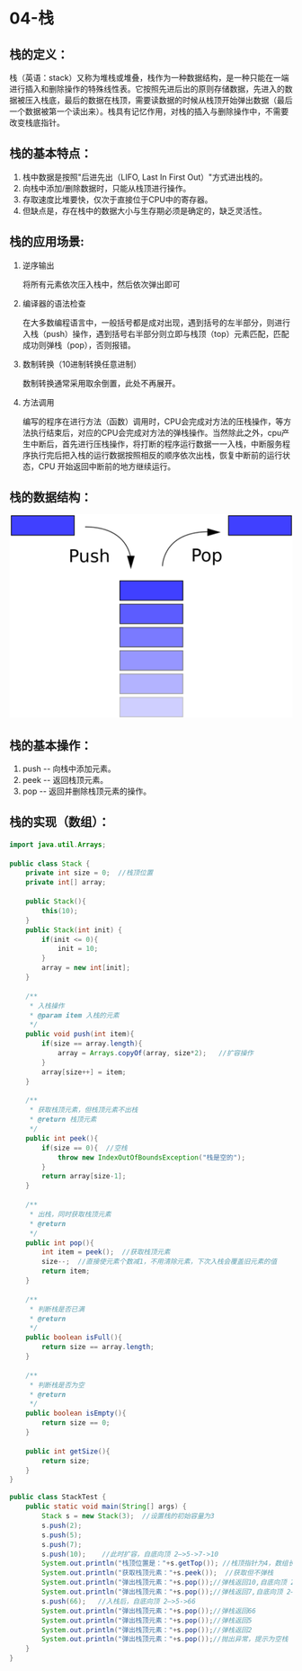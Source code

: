# 04-栈

## 栈的定义：

栈（英语：stack）又称为堆栈或堆叠，栈作为一种数据结构，是一种只能在一端进行插入和删除操作的特殊线性表。它按照先进后出的原则存储数据，先进入的数据被压入栈底，最后的数据在栈顶，需要读数据的时候从栈顶开始弹出数据（最后一个数据被第一个读出来）。栈具有记忆作用，对栈的插入与删除操作中，不需要改变栈底指针。

## 栈的基本特点：

1. 栈中数据是按照"后进先出（LIFO, Last In First Out）"方式进出栈的。
2. 向栈中添加/删除数据时，只能从栈顶进行操作。
3. 存取速度比堆要快，仅次于直接位于CPU中的寄存器。
4. 但缺点是，存在栈中的数据大小与生存期必须是确定的，缺乏灵活性。

## 栈的应用场景:

1. 逆序输出

   将所有元素依次压入栈中，然后依次弹出即可

2. 编译器的语法检查

   在大多数编程语言中，一般括号都是成对出现，遇到括号的左半部分，则进行入栈（push）操作，遇到括号右半部分则立即与栈顶（top）元素匹配，匹配成功则弹栈（pop），否则报错。

3. 数制转换（10进制转换任意进制）

   数制转换通常采用取余倒置，此处不再展开。

4. 方法调用

   编写的程序在进行方法（函数）调用时，CPU会完成对方法的压栈操作，等方法执行结束后，对应的CPU会完成对方法的弹栈操作。当然除此之外，cpu产生中断后，首先进行压栈操作，将打断的程序运行数据一一入栈，中断服务程序执行完后把入栈的运行数据按照相反的顺序依次出栈，恢复中断前的运行状态，CPU 开始返回中断前的地方继续运行。

## 栈的数据结构：

![&#x6808;&#x7684;&#x6570;&#x636E;&#x7ED3;&#x6784;](../../../.gitbook/assets/栈的数据结构.png)

## 栈的基本操作：

1. push -- 向栈中添加元素。
2. peek -- 返回栈顶元素。
3. pop -- 返回并删除栈顶元素的操作。

## 栈的实现（数组）：

```java
import java.util.Arrays;

public class Stack {
    private int size = 0;  //栈顶位置
    private int[] array;

    public Stack(){
        this(10);
    }
    public Stack(int init) {   
        if(init <= 0){
            init = 10;
        }
        array = new int[init];
    }

    /**
     * 入栈操作
     * @param item 入栈的元素
     */
    public void push(int item){
        if(size == array.length){
            array = Arrays.copyOf(array, size*2);   //扩容操作
        }
        array[size++] = item;
    }

    /**
     * 获取栈顶元素，但栈顶元素不出栈
     * @return 栈顶元素
     */
    public int peek(){
        if(size == 0){  //空栈
            throw new IndexOutOfBoundsException("栈是空的");
        }
        return array[size-1];
    }

    /**
     * 出栈，同时获取栈顶元素
     * @return
     */
    public int pop(){
        int item = peek();  //获取栈顶元素
        size--;  //直接使元素个数减1，不用清除元素，下次入栈会覆盖旧元素的值
        return item;
    }

    /**
     * 判断栈是否已满
     * @return
     */
    public boolean isFull(){
        return size == array.length;
    }

    /**
     * 判断栈是否为空
     * @return
     */
    public boolean isEmpty(){
        return size == 0;
    }

    public int getSize(){
        return size;
    }    
}
```

```java
public class StackTest {
    public static void main(String[] args) {
        Stack s = new Stack(3);  //设置栈的初始容量为3
        s.push(2);
        s.push(5);
        s.push(7);
        s.push(10);    //此时扩容，自底向顶 2—>5->7->10
        System.out.println("栈顶位置是："+s.getTop()); //栈顶指针为4，数组长度为3*2=6        
        System.out.println("获取栈顶元素："+s.peek());  //获取但不弹栈
        System.out.println("弹出栈顶元素："+s.pop());//弹栈返回10,自底向顶 2—>5->7
        System.out.println("弹出栈顶元素："+s.pop());//弹栈返回7,自底向顶 2—>5
        s.push(66);   //入栈后，自底向顶 2—>5->66
        System.out.println("弹出栈顶元素："+s.pop());//弹栈返回66
        System.out.println("弹出栈顶元素："+s.pop());//弹栈返回5
        System.out.println("弹出栈顶元素："+s.pop());//弹栈返回2
        System.out.println("弹出栈顶元素："+s.pop());//抛出异常，提示为空栈
    }
}
```


